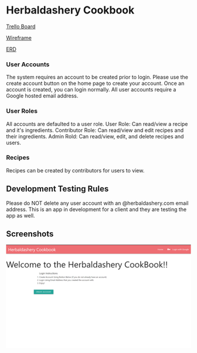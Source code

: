 # Herbaldashery Cookbook

[Trello Board](https://trello.com/b/Jvr4tiYD/p2-cookbook)

[Wireframe](https://xd.adobe.com/view/f04440a6-93ea-423a-4287-30b038dc92f4-8675/)

[ERD](https://www.lucidchart.com/documents/view/a65e26ed-48ac-495c-9ff5-c42cf71e291d/0_0)

### User Accounts
The system requires an account to be created prior to login.  Please use the create account button on the home page to create your account.  Once an account is created, you can login normally.  All user accounts require a Google hosted email address.

### User Roles
All accounts are defaulted to a user role.
User Role: Can read/view a recipe and it's ingredients.
Contributor Role: Can read/view and edit recipes and their ingredients.
Admin Rold: Can read/view, edit, and delete recipes and users.

### Recipes
Recipes can be created by contributors for users to view.

## Development Testing Rules
Please do NOT delete any user account with an @herbaldashery.com email address.  This is an app in development for a client and they are testing the app as well.

## Screenshots
![Login](/public/images/cookbook_home.png)
